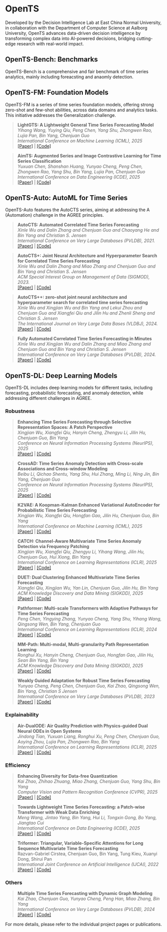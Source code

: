 # OpenTS
Developed by the Decision Intelligence Lab at East China Normal University, in collaboration with the Department of Computer Science at Aalborg University, OpenTS advances data-driven decision intelligence by transforming complex data into AI-powered decisions, bridging cutting-edge research with real-world impact.

## OpenTS-Bench: Benchmarks
OpenTS-Bench is a comprehensive and fair benchmark of time series analytics, mainly including foreacsting and anaomly detection. 

## OpenTS-FM: Foundation Models
OpenTS-FM is a series of time series foundation models, offering strong zero-shot and few-shot abilities, across data domains and analytics tasks.  This initiative addresses the Generalization challenge.



> **LightGTS: A Lightweight General Time Series Forecasting Model**  
> *Yihang Wang, Yuying Qiu, Peng Chen, Yang Shu, Zhongwen Rao, Lujia Pan, Bin Yang, Chenjuan Guo*  
> *International Conference on Machine Learning (ICML), 2025*  
> [[Paper]](https://icml.cc/virtual/2025/poster/44879) | [[Code]](https://github.com/decisionintelligence/LightGTS)


> **AimTS: Augmented Series and Image Contrastive Learning for Time Series Classification**  
> *Yuxuan Chen, Shanshan Huang, Yunyao Cheng, Peng Chen, Zhongwen Rao, Yang Shu, Bin Yang, Lujia Pan, Chenjuan Guo*  
> *International Conference on Data Engineering (ICDE), 2025*  
> [[Paper]](https://ieeexplore.ieee.org/document/11113179) | [[Code]](https://github.com/decisionintelligence/AimTS)






## OpenTS-Auto: AutoML for Time Series
OpenTS-Auto features the AutoCTS series, aiming at addressing the A (Automation) challenge in the AGREE principles.

> **AutoCTS: Automated Correlated Time Series Forecasting**  
> *Xinle Wu and Dalin Zhang and Chenjuan Guo and Chaoyang He and Bin Yang and Christian S. Jensen*  
> *International Conference on Very Large Databases (PVLDB), 2021.*  
> [[Paper]](https://arxiv.org/pdf/2112.11174) | [[Code]](https://github.com/WXL520/AutoCTS)

> **AutoCTS+: Joint Neural Architecture and Hyperparameter Search for Correlated Time Series Forecasting**  
> *Xinle Wu and Dalin Zhang and Miao Zhang and Chenjuan Guo and Bin Yang and Christian S. Jensen*  
> *ACM Special Interest Group on Management of Data (SIGMOD), 2023.*  
> [[Paper]](https://vbn.aau.dk/ws/portalfiles/portal/730426496/AutoCTS_.pdf) | [[Code]](https://github.com/decisionintelligence/AutoCTS_plus)

> **AutoCTS++: zero-shot joint neural architecture and hyperparameter search for correlated time series forecasting**  
> *Xinle Wu and Xingjian Wu and Bin Yang and Lekui Zhou and Chenjuan Guo and Xiangfei Qiu and Jilin Hu and Zhenli Sheng and Christian S. Jensen*  
> *The International Journal on Very Large Data Bases (VLDBJ), 2024.*  
> [[Paper]](https://link.springer.com/article/10.1007/s00778-024-00872-x) | [[Code]](https://github.com/decisionintelligence/AutoCTS_plusplus)

> **Fully Automated Correlated Time Series Forecasting in Minutes**  
> *Xinle Wu and Xingjian Wu and Dalin Zhang and Miao Zhang and Chenjuan Guo and Bin Yang and Christian S. Jensen*  
> *International Conference on Very Large Databases (PVLDB), 2024.*  
> [[Paper]](https://arxiv.org/pdf/2411.05833) | [[Code]](https://github.com/decisionintelligence/FACTS)


## OpenTS-DL: Deep Learning Models

OpenTS-DL includes deep learning models for different tasks, including forecasting, probabilistic forecasting, and anomaly detection, while addressing different challenges in AGREE.

### Robustness

> **Enhancing Time Series Forecasting through Selective Representation Spaces: A Patch Perspective**  
> *Xingjian Wu, Xiangfei Qiu, Hanyin Cheng, Zhengyu Li, Jilin Hu, Chenjuan Guo, Bin Yang*  
> *Conference on Neural Information Processing Systems (NeurIPS), 2025*  
> [[Paper]](https://arxiv.org/pdf/2510.14510) | [[Code]](https://github.com/decisionintelligence/SRSNet)

> **CrossAD: Time Series Anomaly Detection with Cross-scale Associations and Cross-window Modeling**  
> *Beibu Li, Qichao Shentu, Yang Shu, Hui Zhang, Ming Li, Ning Jin, Bin Yang, Chenjuan Guo*  
> *Conference on Neural Information Processing Systems (NeurIPS), 2025*  
> [[Paper]](https://arxiv.org/pdf/2510.12489) | [[Code]](https://github.com/decisionintelligence/CrossAD)

> **K2VAE: A Koopman-Kalman Enhanced Variational AutoEncoder for Probabilistic Time Series Forecasting**  
> *Xingjian Wu, Xiangfei Qiu, Hongfan Gao, Jilin Hu, Chenjuan Guo, Bin Yang*  
> *International Conference on Machine Learning (ICML), 2025*  
> [[Paper]](https://arxiv.org/pdf/2505.23017) | [[Code]](https://github.com/decisionintelligence/K2VAE)

> **CATCH: Channel-Aware Multivariate Time Series Anomaly Detection via Frequency Patching**  
> *Xingjian Wu, Xiangfei Qiu, Zhengyu Li, Yihang Wang, Jilin Hu, Chenjuan Guo, Hui Xiong, Bin Yang*  
> *International Conference on Learning Representations (ICLR), 2025*  
> [[Paper]](https://arxiv.org/pdf/2410.12261) | [[Code]](https://github.com/decisionintelligence/CATCH)

> **DUET: Dual Clustering Enhanced Multivariate Time Series Forecasting**  
> *Xiangfei Qiu, Xingjian Wu, Yan Lin, Chenjuan Guo, Jilin Hu, Bin Yang*  
> *ACM Knowledge Discovery and Data Mining (SIGKDD), 2025*  
> [[Paper]](https://arxiv.org/pdf/2412.10859) | [[Code]](https://github.com/decisionintelligence/DUET)



> **Pathformer: Multi-scale Transformers with Adaptive Pathways for Time Series Forecasting**  
> *Peng Chen, Yingying Zhang, Yunyao Cheng, Yang Shu, Yihang Wang, Qingsong Wen, Bin Yang, Chenjuan Guo*  
> *International Conference on Learning Representations (ICLR), 2024*  
> [[Paper]](https://arxiv.org/pdf/2402.05956) | [[Code]](https://github.com/decisionintelligence/pathformer)


> **MM-Path: Multi-modal, Multi-granularity Path Representation Learning**  
> *Ronghui Xu, Hanyin Cheng, Chenjuan Guo, Hongfan Gao, Jilin Hu, Sean Bin Yang, Bin Yang*  
> *ACM Knowledge Discovery and Data Mining (SIGKDD), 2025*  
> [[Paper]](https://arxiv.org/pdf/2411.18428) | [[Code]](https://github.com/decisionintelligence/MM-Path)

> **Weakly Guided Adaptation for Robust Time Series Forecasting**  
> *Yunyao Cheng, Peng Chen, Chenjuan Guo, Kai Zhao, Qingsong Wen, Bin Yang, Christian S Jensen*  
> *International Conference on Very Large Databases (PVLDB), 2023*  
> [[Paper]](https://vbn.aau.dk/ws/portalfiles/portal/698843760/3636218.3636231.pdf) | [[Code]](https://github.com/YunyaoCheng/DARF)







### Explainability

> **Air-DualODE: Air Quality Prediction with Physics-guided Dual Neural ODEs in Open Systems**  
> *Jindong Tian, Yuxuan Liang, Ronghui Xu, Peng Chen, Chenjuan Guo, Aoying Zhou, Lujia Pan, Zhongwen Rao, Bin Yang*  
> *International Conference on Learning Representations (ICLR), 2025*  
> [[Paper]](https://example.com/bib) | [[Code]](https://github.com/decisionintelligence/Air-DualODE)




### Efficiency

> **Enhancing Diversity for Data-free Quantization**  
> *Kai Zhao, Zhihao Zhuang, Miao Zhang, Chenjuan Guo, Yang Shu, Bin Yang*  
> *Computer Vision and Pattern Recognition Conference (CVPR), 2025*  
> [[Paper]](https://openaccess.thecvf.com/content/CVPR2025/html/Zhao_Enhancing_Diversity_for_Data-free_Quantization_CVPR_2025_paper.html) | [[Code]](https://github.com/decisionintelligence/dfq)

> **Towards Lightweight Time Series Forecasting: a Patch-wise Transformer with Weak Data Enriching**  
> *Meng Wang, Jintao Yang, Bin Yang, Hui Li, Tongxin Gong, Bo Yang, Jiangtao Cui*  
> *International Conference on Data Engineering (ICDE), 2025*  
> [[Paper]](https://arxiv.org/pdf/2501.10448) | [[Code]](https://github.com/wangmeng-xpu/LiPFormer)


> **Triformer: Triangular, Variable-Specific Attentions for Long Sequence Multivariate Time Series Forecasting**  
> Razvan-Gabriel Cirstea, Chenjuan Guo, Bin Yang, Tung Kieu, Xuanyi Dong, Shirui Pan  
> *International Joint Conference on Artificial Intelligence (IJCAI), 2022*  
> [[Paper]](https://arxiv.org/pdf/2204.13767) | [[Code]](https://github.com/razvanc92/triformer)




### Others

> **Multiple Time Series Forecasting with Dynamic Graph Modeling**  
> *Kai Zhao, Chenjuan Guo, Yunyao Cheng, Peng Han, Miao Zhang, Bin Yang*  
> *International Conference on Very Large Databases (PVLDB), 2024*  
> [[Paper]](https://www.vldb.org/pvldb/vol17/p753-zhao.pdf) | [[Code]](https://github.com/zhkai/MTSF-DG)


For more details, please refer to the individual project pages or publications.


